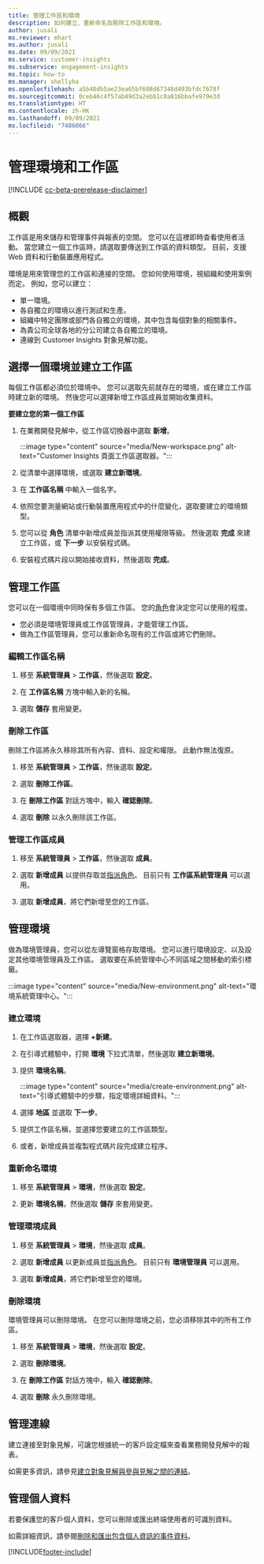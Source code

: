 ```yaml
---
title: 管理工作區和環境
description: 如何建立、重新命名及刪除工作區和環境。
author: jusali
ms.reviewer: mhart
ms.author: jusali
ms.date: 09/09/2021
ms.service: customer-insights
ms.subservice: engagement-insights
ms.topic: how-to
ms.manager: shellyha
ms.openlocfilehash: a5b48db5ae23ea65bf608d67348d493bfdc7678f
ms.sourcegitcommit: 0ceb46c4f57ab49d3a2ebb1c8a816bbafe979e3d
ms.translationtype: HT
ms.contentlocale: zh-HK
ms.lasthandoff: 09/09/2021
ms.locfileid: "7486066"
---
```

# <a name="manage-environments-and-workspaces"></a>管理環境和工作區

[!INCLUDE [cc-beta-prerelease-disclaimer](includes/cc-beta-prerelease-disclaimer.md)]

## <a name="overview"></a>概觀

工作區是用來儲存和管理事件與報表的空間。 您可以在這裡即時查看使用者活動。 當您建立一個工作區時，請選取要傳送到工作區的資料類型。 目前，支援 Web 資料和行動裝置應用程式。

環境是用來管理您的工作區和連接的空間。 您如何使用環境，視組織和使用案例而定。 例如，您可以建立：

-   單一環境。
-   各自獨立的環境以進行測試和生產。
-   組織中特定團隊或部門各自獨立的環境，其中包含每個對象的相關事件。
-   為貴公司全球各地的分公司建立各自獨立的環境。
-   連線到 Customer Insights 對象見解功能。

## <a name="choose-an-environment-and-create-a-workspace"></a>選擇一個環境並建立工作區 

每個工作區都必須位於環境中。 您可以選取先前就存在的環境，或在建立工作區時建立新的環境。 然後您可以選擇新增工作區成員並開始收集資料。

**要建立您的第一個工作區**

1. 在業務開發見解中，從工作區切換器中選取 **新增**。 

   :::image type="content" source="media/New-workspace.png" alt-text="Customer Insights 頁面工作區選取器。":::

1. 從清單中選擇環境，或選取 **建立新環境**。

1. 在 **工作區名稱** 中輸入一個名字。 

1. 依照您要測量網站或行動裝置應用程式中的什麼變化，選取要建立的環境類型。 

1. 您可以從 **角色** 清單中新增成員並指派其使用權限等級。 然後選取 **完成** 來建立工作區，或 **下一步** 以安裝程式碼。 

1. 安裝程式碼片段以開始接收資料，然後選取 **完成**。 

## <a name="manage-a-workspace"></a>管理工作區

您可以在一個環境中同時保有多個工作區。 您的[角色](user-roles.md)會決定您可以使用的程度。 

 - 您必須是環境管理員或工作區管理員，才能管理工作區。
 - 做為工作區管理員，您可以重新命名現有的工作區或將它們刪除。 

### <a name="edit-a-workspace-name"></a>編輯工作區名稱

1. 移至 **系統管理員** > **工作區**，然後選取 **設定**。

1. 在 **工作區名稱** 方塊中輸入新的名稱。

1. 選取 **儲存** 套用變更。

### <a name="delete-a-workspace"></a>刪除工作區

刪除工作區將永久移除其所有內容、資料、設定和權限。 此動作無法復原。

1. 移至 **系統管理員** > **工作區**，然後選取 **設定**。

1. 選取 **刪除工作區**。 

1. 在 **刪除工作區** 對話方塊中，輸入 **確認刪除**。 

1. 選取 **刪除** 以永久刪除該工作區。

### <a name="manage-workspace-members"></a>管理工作區成員

1. 移至 **系統管理員** > **工作區**，然後選取 **成員**。

1. 選取 **新增成員** 以提供存取並[指派角色](user-roles.md)。 目前只有 **工作區系統管理員** 可以選用。

1. 選取 **新增成員**，將它們新增至您的工作區。

## <a name="manage-an-environment"></a>管理環境

做為環境管理員，您可以從左導覽窗格存取環境。 您可以進行環境設定、以及設定其他環境管理員及工作區。 選取要在系統管理中心不同區域之間移動的索引標籤。

:::image type="content" source="media/New-environment.png" alt-text="環境系統管理中心。":::

### <a name="create-an-environment"></a>建立環境

1. 在工作區選取器，選擇 **+新建**。

1. 在引導式體驗中，打開 **環境** 下拉式清單，然後選取 **建立新環境**。 

1. 提供 **環境名稱**。

   :::image type="content" source="media/create-environment.png" alt-text="引導式體驗中的步驟，指定環境詳細資料。":::

1. 選擇 **地區** 並選取 **下一步**。 

1. 提供工作區名稱，並選擇您要建立的工作區類型。 

1.  或者，新增成員並複製程式碼片段完成建立程序。

### <a name="rename-an-environment"></a>重新命名環境

1. 移至 **系統管理員** > **環境**，然後選取 **設定**。

1. 更新 **環境名稱**，然後選取 **儲存** 來套用變更。

### <a name="manage-environment-members"></a>管理環境成員

1. 移至 **系統管理員** > **環境**，然後選取 **成員**。

1. 選取 **新增成員** 以更新成員並[指派角色](user-roles.md)。 目前只有 **環境管理員** 可以選用。

1. 選取 **新增成員**，將它們新增至您的環境。

### <a name="delete-an-environment"></a>刪除環境

環境管理員可以刪除環境。 在您可以刪除環境之前，您必須移除其中的所有工作區。

1. 移至 **系統管理員** > **環境**，然後選取 **設定**。

1. 選取 **刪除環境**。 

1. 在 **刪除工作區** 對話方塊中，輸入 **確認刪除**。 

1. 選取 **刪除** 永久刪除環境。

## <a name="manage-connections"></a>管理連線

建立連接至對象見解，可讓您根據統一的客戶設定檔來查看業務開發見解中的報表。 

如需更多資訊，請參見[建立對象見解與參與見解之間的連結](integrate-audience-insights-engagement-insights.md)。

## <a name="manage-personal-data"></a>管理個人資料

若要保護您的客戶個人資料，您可以刪除或匯出終端使用者的可識別資料。

如需詳細資訊，請參閱[刪除和匯出包含個人資訊的事件資料](delete-export-personal-data.md)。


[!INCLUDE[footer-include](../includes/footer-banner.md)]
